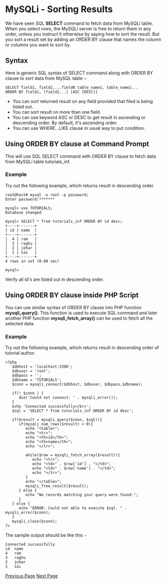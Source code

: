 # MySQLi - Sorting Results
We have seen SQL **SELECT** command to fetch data from MySQLi table. When you select rows, the MySQLi server is free to return them in any order, unless you instruct it otherwise by saying how to sort the result. But you sort a result set by adding an ORDER BY clause that names the column or columns you want to sort by.

## Syntax
Here is generic SQL syntax of SELECT command along with ORDER BY clause to sort data from MySQL table −

```
SELECT field1, field2,...fieldN table_name1, table_name2...
ORDER BY field1, [field2...] [ASC [DESC]]
```
   * You can sort returned result on any field provided that filed is being listed out.
   * You can sort result on more than one field.
   * You can use keyword ASC or DESC to get result in ascending or descending order. By default, it's ascending order.
   * You can use WHERE...LIKE clause in usual way to put condition.

## Using ORDER BY clause at Command Prompt
This will use SQL SELECT command with ORDER BY clause to fetch data from MySQLi table tutorials_inf.

### Example
Try out the following example, which returns result in descending order.

```
root@host# mysql -u root -p password;
Enter password:*******

mysql> use TUTORIALS;
Database changed

mysql> SELECT * from tutorials_inf ORDER BY id desc;
+----+-------+
| id | name  |
+----+-------+
|  4 | ram   |
|  3 | raghu |
|  2 | johar |
|  1 | sai   |
+----+-------+
4 rows in set (0.00 sec)

mysql>
```
Verify all id's are listed out in descending order.

## Using ORDER BY clause inside PHP Script
You can use similar syntax of ORDER BY clause into PHP function **mysqli_query()**. This function is used to execute SQL command and later another PHP function **mysqli_fetch_array()** can be used to fetch all the selected data.

### Example
Try out the following example, which returns result in descending order of tutorial author.

```
<?php
   $dbhost = 'localhost:3306';
   $dbuser = 'root';
   $dbpass = '';
   $dbname = 'TUTORIALS';
   $conn = mysqli_connect($dbhost, $dbuser, $dbpass,$dbname);
   
   if(! $conn ) {
      die('Could not connect: ' . mysqli_error());
   }
   echo 'Connected successfully</br>';
   $sql = 'SELECT * from tutorials_inf ORDER BY id desc';
   
   if($result = mysqli_query($conn, $sql)){
      if(mysqli_num_rows($result) > 0){
         echo "<table>";
         echo "<tr>";
         echo "<th>id</th>";
         echo "<th>name</th>";
         echo "</tr>";
         
         while($row = mysqli_fetch_array($result)){
            echo "<tr>";
            echo "<td>" . $row['id'] . "</td>";
            echo "<td>" . $row['name'] . "</td>";
            echo "</tr>";
         }
         echo "</table>";
         mysqli_free_result($result);
      } else {
         echo "No records matching your query were found.";
      }
   } else {
      echo "ERROR: Could not able to execute $sql. " . mysqli_error($conn);
   }
   mysqli_close($conn);
?>
```
The sample output should be like this −

```
Connected successfully
id	name
4	ram
3	raghu
2	johar
1	sai
```

[Previous Page](../mysqli/mysqli_like_clause.md) [Next Page](../mysqli/mysqli_using_joins.md) 
